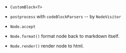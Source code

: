 - `CustomBlock<T>`

- `postprocess` with `codeBlockParsers` -- by `NodeVisitor`

- `Node.accept`

- `Node.format()` format node back to markdown itself.
- `Node.render()` render node to html.
